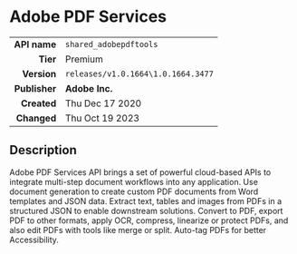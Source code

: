 # Adobe PDF Services
| | |
|-:|-|
|**API name**|`shared_adobepdftools`|
|**Tier**|Premium|
|**Version**|`releases/v1.0.1664\1.0.1664.3477`|
|**Publisher**|**Adobe Inc.**|
|**Created**|Thu Dec 17 2020|
|**Changed**|Thu Oct 19 2023|

## Description
Adobe PDF Services API brings a set of powerful cloud-based APIs to integrate multi-step document workflows into any application. Use document generation to create custom PDF documents from Word templates and JSON data. Extract text, tables and images from PDFs in a structured JSON to enable downstream solutions. Convert to PDF, export PDF to other formats, apply OCR, compress, linearize or protect PDFs, and also edit PDFs with tools like merge or split. Auto-tag PDFs for better Accessibility.
